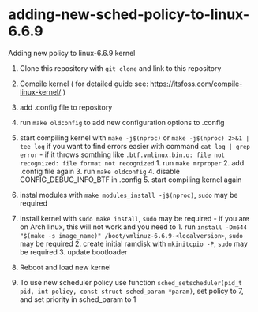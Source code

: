 # adding-new-sched-policy-to-linux-6.6.9
Adding new policy to linux-6.6.9 kernel


1. Clone this repository with `git clone` and link to this repository

2. Compile kernel ( for detailed guide see: https://itsfoss.com/compile-linux-kernel/ )
  
  1. add .config file to repository
  2. run `make oldconfig` to add new configuration options to .config
  3. start compiling kernel with `make -j$(nproc)` or `make -j$(nproc) 2>&1 | tee log` if you want to find errors easier with command `cat log | grep error`
    - if it throws somthing like `.btf.vmlinux.bin.o: file not recognized: file format not recognized`
    1. run `make mrproper`
    2. add .config file again
	3. run `make oldconfig`
    4. disable CONFIG\_DEBUG\_INFO\_BTF in .config
    5. start compiling kernel again

  4. instal modules with `make modules_install -j$(nproc)`, `sudo` may be required
  5. install kernel with `sudo make install`, `sudo` may be required
    - if you are on Arch linux, this will not work and you need to
    1. run `install -Dm644 "$(make -s image_name)" /boot/vmlinuz-6.6.9-<localversion>`, `sudo` may be required
    2. create initial ramdisk with `mkinitcpio -P`, `sudo` may be required
    3. update bootloader

3. Reboot and load new kernel

4. To use new scheduler policy use function `sched_setscheduler(pid_t pid, int policy, const struct sched_param *param)`, set policy to 7, and set priority in sched\_param to 1
